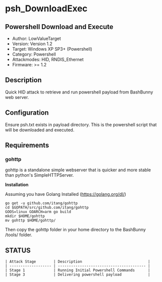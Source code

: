 # psh_DownloadExec
## Powershell Download and Execute

* Author: LowValueTarget
* Version: Version 1.2
* Target: Windows XP SP3+ (Powershell)
* Category: Powershell
* Attackmodes: HID, RNDIS_Ethernet
* Firmware: >= 1.2

## Description

Quick HID attack to retrieve and run powershell payload from BashBunny web server.

## Configuration

Ensure psh.txt exists in payload directory. This is the powershell script that will be downloaded and executed.

## Requirements

### gohttp

gohttp is a standalone simple webserver that is quicker and more stable than python's SimpleHTTPServer.

__Installation__

Assuming you have Golang Installed (https://golang.org/dl/)

```
go get -u github.com/itang/gohttp
cd $GOPATH/src/github.com/itang/gohttp
GOOS=linux GOARCH=arm go build
mkdir $HOME/gohttp
mv gohttp $HOME/gohttp/
```

Then copy the gohttp folder in your home directory to the BashBunny /tools/ folder.

## STATUS
```
| Attack Stage        | Description                              |
| ------------------- | ---------------------------------------- |
| Stage 1             | Running Initial Powershell Commands      |
| Stage 3             | Delivering powershell payload            |
```